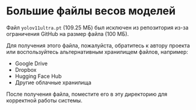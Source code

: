 # Большие файлы весов моделей

Файл `yolov11ultra.pt` (109.25 МБ) был исключен из репозитория из-за ограничения GitHub на размер файла (100 МБ).

Для получения этого файла, пожалуйста, обратитесь к автору проекта или воспользуйтесь альтернативным хранилищем файлов, например:
- Google Drive
- Dropbox
- Hugging Face Hub
- Другие облачные хранилища

После получения файла, поместите его в эту директорию для корректной работы системы. 